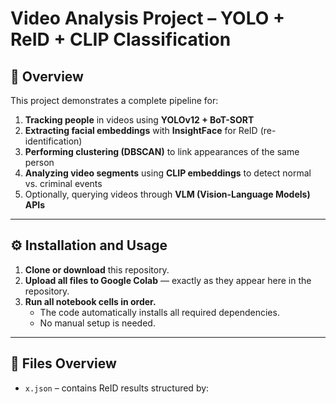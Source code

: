 # Video Analysis Project – YOLO + ReID + CLIP Classification

## 📘 Overview
This project demonstrates a complete pipeline for:
1. **Tracking people** in videos using **YOLOv12 + BoT-SORT**  
2. **Extracting facial embeddings** with **InsightFace** for ReID (re-identification)  
3. **Performing clustering (DBSCAN)** to link appearances of the same person  
4. **Analyzing video segments** using **CLIP embeddings** to detect normal vs. criminal events  
5. Optionally, querying videos through **VLM (Vision-Language Models) APIs**

---

## ⚙️ Installation and Usage
1. **Clone or download** this repository.  
2. **Upload all files to Google Colab** — exactly as they appear here in the repository.  
3. **Run all notebook cells in order.**  
   - The code automatically installs all required dependencies.  
   - No manual setup is needed.  

---

## 📁 Files Overview
- `x.json` – contains ReID results structured by:
